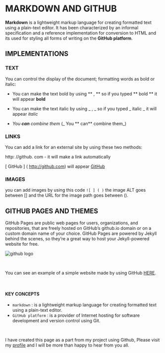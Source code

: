#  MARKDOWN AND GITHUB 


**Markdown** is a lightweight markup language for creating formatted text using a plain-text editor.
It has been characterized by an informal specification and a reference implementation for conversion to HTML and its used for styling all forms of writing on the **GitHub platform**.

## IMPLEMENTATIONS 

###  TEXT

You can control the display of the document; formatting words as bold or italic: 

 * You can make the text bold by using ** , **  so if you typed ** bold **  it will appear **bold**

 * You can make the text italic by using _ , _  so if you typed _ italic _  it will appear _italic_

* _You **can** combine them_ (_ You ** can** combine them_)


### LINKS 

You can add a link for an external site by using these two methods: 


http: //github. com - it will make a link automatically


[ GitHub ] ( http://github.com)    will appear [GitHub](http://github.com)  

### IMAGES

you can add images by using this code `![ ] ( )`  the image ALT goes between [] and the URL for the image path goes between ().


## GITHUB PAGES AND THEMES 

GitHub Pages are public web pages for users, organizations, and repositories, that are freely hosted on GitHub’s github.io domain or on a custom domain name of your choice. GitHub Pages are powered by Jekyll behind the scenes, so they’re a great way to host your Jekyll-powered website for free. 


![github logo](https://www.sferalabs.cc/wp-content/uploads/github-logo.png)









&nbsp;
&nbsp;
&nbsp;













You can see an example of a simple website made by using GitHub [HERE](https://emam96.github.io/reading-notes/).









&nbsp;







#### KEY CONCEPTS 
-  `markdown` :  is a lightweight markup language for creating formatted text using a plain-text editor.
-  `GitHub platform` : is a provider of Internet hosting for software development and version control using Git.







 &nbsp; 
 
 
 
 
 
 I have created this page as a part from my project using Github, Please visit my [profile](https://github.com/Emam96) and I will be more than happy to hear from you all.

